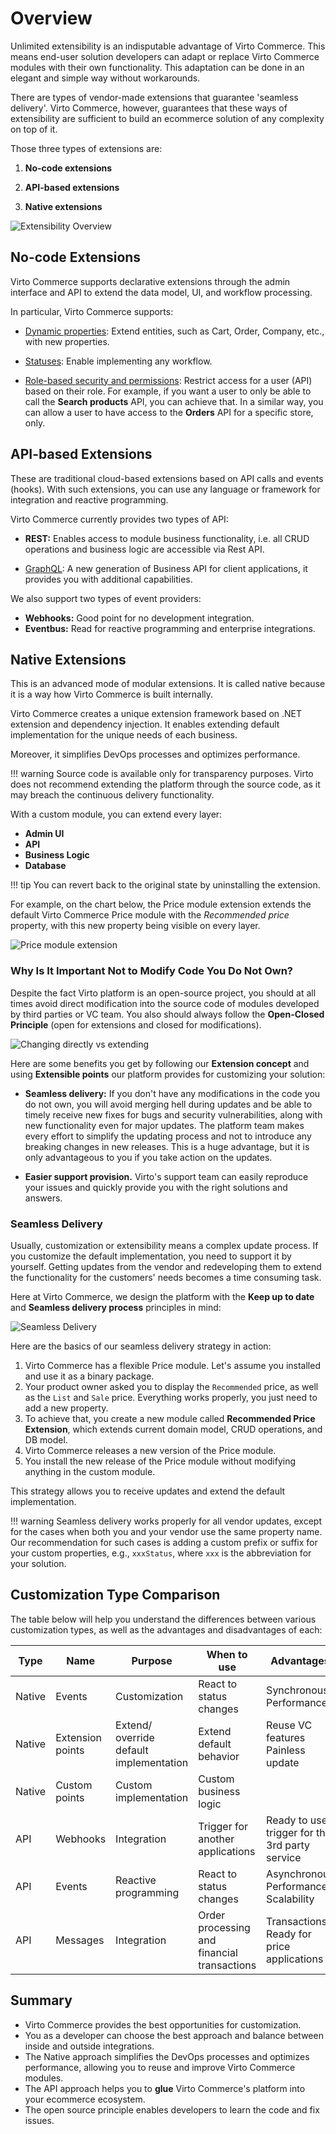 # Overview

Unlimited extensibility is an indisputable advantage of Virto Commerce. This means end-user solution developers can adapt or replace Virto Commerce modules with their own functionality. This adaptation can be done in an elegant and simple way without workarounds.

There are types of vendor-made extensions that guarantee 'seamless delivery'.  Virto Commerce, however, guarantees that these ways of extensibility are sufficient to build an ecommerce solution of any complexity on top of it.

Those three types of extensions are:
 
1. **No-code extensions** 
 
2. **API-based extensions** 
 
3. **Native extensions** 

![Extensibility Overview](media/01-extensibility-overview.png)

## No-code Extensions

Virto Commerce supports declarative extensions through the admin interface and API to extend the data model, UI, and workflow processing.

In particular, Virto Commerce supports:

+ [Dynamic properties](../../../user_docs/docs/order-management/main-objects.md#general-order-information): Extend entities, such as Cart, Order, Company, etc., with new properties.

+ [Statuses](../../../user_docs/docs/contacts/settings.md#statuses): Enable implementing any workflow.

+ [Role-based security and permissions](../../../user_docs/docs/security/roles-and-permissions.md): Restrict access for a user (API) based on their role. For example, if you want a user to only be able to call the **Search products** API, you can achieve that. In a similar way, you can allow a user to have access to the **Orders** API for a specific store, only.

## API-based Extensions

These are traditional cloud-based extensions based on API calls and events (hooks). With such extensions, you can use any language or framework for integration and reactive programming. 

Virto Commerce currently provides two types of API:

+ **REST:** Enables access to module business functionality, i.e. all CRUD operations and business logic are accessible via Rest API.

+ [GraphQL](../GraphQL-Storefront-API-Reference-xAPI/index.md#graphql-core-ideas): A new generation of Business API for client applications, it provides you with additional capabilities. 

We also support two types of event providers:

+ **Webhooks:** Good point for no development integration.
+ **Eventbus:** Read for reactive programming and enterprise integrations.

## Native Extensions

This is an advanced mode of modular extensions. It is called native because it is a way how Virto Commerce is built internally. 

Virto Commerce creates a unique extension framework based on .NET extension and dependency injection. It enables extending default implementation for the unique needs of each business.

Moreover, it simplifies DevOps processes and optimizes performance.

!!! warning
    Source code is available only for transparency purposes. Virto does not recommend extending the platform through the source code, as it may breach the continuous delivery functionality.

With a custom module, you can extend every layer:

+ **Admin UI**
+ **API**
+ **Business Logic**
+ **Database**

!!! tip
    You can revert back to the original state by uninstalling the extension. 

For example, on the chart below, the Price module extension extends the default Virto Commerce Price module with the *Recommended price* property, with this new property being visible on every layer.

![Price module extension](media/05-price-extension-module.png)


### Why Is It Important Not to Modify Code You Do Not Own?

Despite the fact Virto platform is an open-source project, you should at all times avoid direct modification into the source code of modules developed by third parties or VC team. You also should always follow the **Open-Closed Principle** (open for extensions and closed for modifications).

![Changing directly vs extending](media/06-changing-source-code-vs-extending.png) 

Here are some benefits you get by following our **Extension concept** and using **Extensible points** our platform provides for customizing your solution:

+ **Seamless delivery:** If you don't have any modifications in the code you do not own, you will avoid merging hell during updates and be able to timely receive new fixes for bugs and security vulnerabilities, along with new functionality even for major updates. The platform team makes every effort to simplify the updating process and not to introduce any breaking changes in new releases. This is a huge advantage, but it is only advantageous to you if you take action on the updates.

+ **Easier support provision.** Virto's support team can easily reproduce your issues and quickly provide you with the right solutions and answers.

### Seamless Delivery 

Usually, customization or extensibility means a complex update process. If you customize the default implementation, you need to support it by yourself. Getting updates from the vendor and redeveloping them to extend the functionality for the customers' needs becomes a time consuming task.

Here at Virto Commerce, we design the platform with the **Keep up to date** and **Seamless delivery process** principles in mind:

![Seamless Delivery](media/07-seamless-delivery.png)

Here are the basics of our seamless delivery strategy in action:

1. Virto Commerce has a flexible Price module. Let's assume you installed and use it as a binary package.
1. Your product owner asked you to display the `Recommended` price, as well as the `List` and `Sale` price.
Everything works properly, you just need to add a new property.
1. To achieve that, you create a new module called **Recommended Price Extension**, which extends current domain model, CRUD operations, and DB model.
1. Virto Commerce releases a new version of the Price module.
1. You install the new release of the Price module without modifying anything in the custom module.

This strategy allows you to receive updates and extend the default implementation.

!!! warning
    Seamless delivery works properly for all vendor updates, except for the cases when both you and your vendor use the same property name. Our recommendation for such cases is adding a custom prefix or suffix for your custom properties, e.g., `xxxStatus`, where `xxx` is the abbreviation for your solution. 
  
## Customization Type Comparison
The table below will help you understand the differences between various customization types, as well as the advantages and disadvantages of each:

| Type   	| Name             	| Purpose                                 	| When to use                                 	| Advantages                                     	| Disadvantages                     |
|--------	|------------------	|-----------------------------------------	|---------------------------------------------	|------------------------------------------------	|--------------------------------	|
| Native 	| Events           	| Customization                           	| React to status changes                     	| Synchronous<br>Performance                     	| Base module is required           |
| Native 	| Extension points 	| Extend/ override default implementation 	| Extend default behavior                     	| Reuse VC features<br>Painless update           	| Base module is required<br> Only extension   |
| Native 	| Custom points    	| Custom implementation                   	| Custom business logic                         |                                                	|                                   |
| API    	| Webhooks         	| Integration                             	| Trigger for another applications            	| Ready to use trigger for the 3rd party service 	| Performance                       |
| API    	| Events           	| Reactive programming                    	| React to status changes                     	| Asynchronous<br> Performance<br> Scalability   	| Network latency                   |
| API    	| Messages         	| Integration                             	| Order processing and financial transactions 	| Transactions<br> Ready for price applications  	| Cost<br> Network latency          |

## Summary
+ Virto Commerce provides the best opportunities for customization. 
+ You as a developer can choose the best approach and balance between inside and outside integrations.
+ The Native approach simplifies the DevOps processes and optimizes performance, allowing you to reuse and improve Virto Commerce modules.
+ The API approach helps you to **glue** Virto Commerce's platform into your ecommerce ecosystem. 
+ The open source principle enables developers to learn the code and fix issues.

